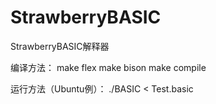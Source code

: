 # **StrawberryBASIC**

StrawberryBASIC解释器

编译方法：
make flex
make bison
make compile

运行方法（Ubuntu例）：
./BASIC < Test.basic
